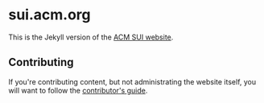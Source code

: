 # sui.acm.org

This is the Jekyll version of the [ACM SUI website](http://sui.acm..org).

## Contributing

If you're contributing content, but not administrating the website
itself, you will want to follow the
[contributor's guide](instructions.md).
